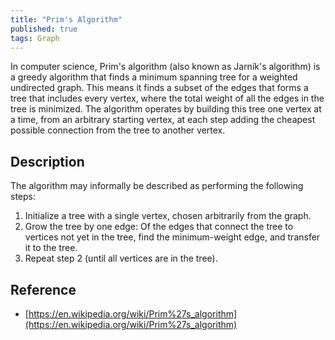 ```yaml
---
title: "Prim's Algorithm"
published: true
tags: Graph
---
```


In computer science, Prim's algorithm (also known as Jarník's algorithm) is a
greedy algorithm that finds a minimum spanning tree for a weighted undirected
graph. This means it finds a subset of the edges that forms a tree that
includes every vertex, where the total weight of all the edges in the tree is
minimized. The algorithm operates by building this tree one vertex at a time,
from an arbitrary starting vertex, at each step adding the cheapest possible
connection from the tree to another vertex.

## Description

The algorithm may informally be described as performing the following steps:

1. Initialize a tree with a single vertex, chosen arbitrarily from the graph.
2. Grow the tree by one edge: Of the edges that connect the tree to vertices not yet in the tree, find the minimum-weight edge, and transfer it to the tree.
3. Repeat step 2 (until all vertices are in the tree).

## Reference

- [https://en.wikipedia.org/wiki/Prim%27s_algorithm](https://en.wikipedia.org/wiki/Prim%27s_algorithm)